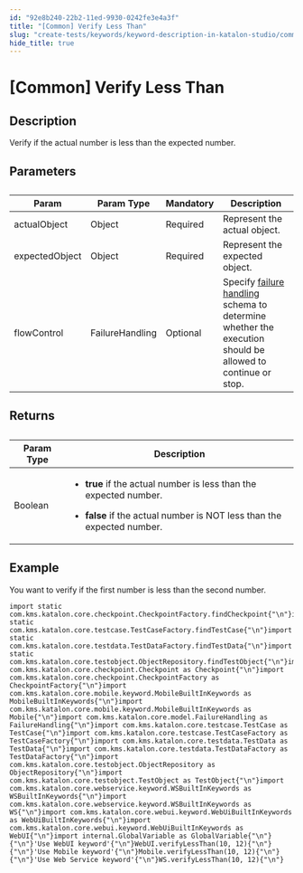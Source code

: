 ```yaml
---
id: "92e8b240-22b2-11ed-9930-0242fe3e4a3f"
title: "[Common] Verify Less Than"
slug: "create-tests/keywords/keyword-description-in-katalon-studio/common-assertions/common-verify-less-than"
hide_title: true
---
```


# <a id="id_0" class="anchor_top_offset"/><a id="ariaid-title1" class="anchor_top_offset"/>[Common] Verify Less Than


## <a id="id_0__id_1" class="anchor_top_offset"/>Description  

              
<p xmlns="http://www.w3.org/1999/xhtml" className="p">Verify if the actual number is less than the expected   number.</p> 
      

## <a id="id_0__id_2" class="anchor_top_offset"/>Parameters  

              
<table xmlns="http://www.w3.org/1999/xhtml" className="table anchor_top_offset" id="id_0__e3bcc7f2-f8ca-43cd-939e-00f6d1a9da78"><caption /><thead className="thead"><tr className><th className="entry anchor_top_offset" id="id_0__e3bcc7f2-f8ca-43cd-939e-00f6d1a9da78__entry__1">Param</th><th className="entry anchor_top_offset" id="id_0__e3bcc7f2-f8ca-43cd-939e-00f6d1a9da78__entry__2">Param Type</th><th className="entry anchor_top_offset" id="id_0__e3bcc7f2-f8ca-43cd-939e-00f6d1a9da78__entry__3">Mandatory</th><th className="entry anchor_top_offset" id="id_0__e3bcc7f2-f8ca-43cd-939e-00f6d1a9da78__entry__4">Description</th></tr></thead><tbody className="tbody"><tr className><td className="entry" headers="id_0__e3bcc7f2-f8ca-43cd-939e-00f6d1a9da78__entry__1 id_0__e3bcc7f2-f8ca-43cd-939e-00f6d1a9da78__entry__2 id_0__e3bcc7f2-f8ca-43cd-939e-00f6d1a9da78__entry__3 id_0__e3bcc7f2-f8ca-43cd-939e-00f6d1a9da78__entry__4 ">actualObject</td><td className="entry" headers="id_0__e3bcc7f2-f8ca-43cd-939e-00f6d1a9da78__entry__1 id_0__e3bcc7f2-f8ca-43cd-939e-00f6d1a9da78__entry__2 id_0__e3bcc7f2-f8ca-43cd-939e-00f6d1a9da78__entry__3 id_0__e3bcc7f2-f8ca-43cd-939e-00f6d1a9da78__entry__4 ">Object</td><td className="entry" headers="id_0__e3bcc7f2-f8ca-43cd-939e-00f6d1a9da78__entry__1 id_0__e3bcc7f2-f8ca-43cd-939e-00f6d1a9da78__entry__2 id_0__e3bcc7f2-f8ca-43cd-939e-00f6d1a9da78__entry__3 id_0__e3bcc7f2-f8ca-43cd-939e-00f6d1a9da78__entry__4 ">Required</td><td className="entry" headers="id_0__e3bcc7f2-f8ca-43cd-939e-00f6d1a9da78__entry__1 id_0__e3bcc7f2-f8ca-43cd-939e-00f6d1a9da78__entry__2 id_0__e3bcc7f2-f8ca-43cd-939e-00f6d1a9da78__entry__3 id_0__e3bcc7f2-f8ca-43cd-939e-00f6d1a9da78__entry__4 ">Represent the actual object.</td></tr><tr className><td className="entry" headers="id_0__e3bcc7f2-f8ca-43cd-939e-00f6d1a9da78__entry__1 id_0__e3bcc7f2-f8ca-43cd-939e-00f6d1a9da78__entry__2 id_0__e3bcc7f2-f8ca-43cd-939e-00f6d1a9da78__entry__3 id_0__e3bcc7f2-f8ca-43cd-939e-00f6d1a9da78__entry__4 ">expectedObject</td><td className="entry" headers="id_0__e3bcc7f2-f8ca-43cd-939e-00f6d1a9da78__entry__1 id_0__e3bcc7f2-f8ca-43cd-939e-00f6d1a9da78__entry__2 id_0__e3bcc7f2-f8ca-43cd-939e-00f6d1a9da78__entry__3 id_0__e3bcc7f2-f8ca-43cd-939e-00f6d1a9da78__entry__4 ">Object</td><td className="entry" headers="id_0__e3bcc7f2-f8ca-43cd-939e-00f6d1a9da78__entry__1 id_0__e3bcc7f2-f8ca-43cd-939e-00f6d1a9da78__entry__2 id_0__e3bcc7f2-f8ca-43cd-939e-00f6d1a9da78__entry__3 id_0__e3bcc7f2-f8ca-43cd-939e-00f6d1a9da78__entry__4 ">Required</td><td className="entry" headers="id_0__e3bcc7f2-f8ca-43cd-939e-00f6d1a9da78__entry__1 id_0__e3bcc7f2-f8ca-43cd-939e-00f6d1a9da78__entry__2 id_0__e3bcc7f2-f8ca-43cd-939e-00f6d1a9da78__entry__3 id_0__e3bcc7f2-f8ca-43cd-939e-00f6d1a9da78__entry__4 ">Represent the expected object.</td></tr><tr className><td className="entry" headers="id_0__e3bcc7f2-f8ca-43cd-939e-00f6d1a9da78__entry__1 id_0__e3bcc7f2-f8ca-43cd-939e-00f6d1a9da78__entry__2 id_0__e3bcc7f2-f8ca-43cd-939e-00f6d1a9da78__entry__3 id_0__e3bcc7f2-f8ca-43cd-939e-00f6d1a9da78__entry__4 ">flowControl</td><td className="entry" headers="id_0__e3bcc7f2-f8ca-43cd-939e-00f6d1a9da78__entry__1 id_0__e3bcc7f2-f8ca-43cd-939e-00f6d1a9da78__entry__2 id_0__e3bcc7f2-f8ca-43cd-939e-00f6d1a9da78__entry__3 id_0__e3bcc7f2-f8ca-43cd-939e-00f6d1a9da78__entry__4 ">FailureHandling</td><td className="entry" headers="id_0__e3bcc7f2-f8ca-43cd-939e-00f6d1a9da78__entry__1 id_0__e3bcc7f2-f8ca-43cd-939e-00f6d1a9da78__entry__2 id_0__e3bcc7f2-f8ca-43cd-939e-00f6d1a9da78__entry__3 id_0__e3bcc7f2-f8ca-43cd-939e-00f6d1a9da78__entry__4 ">Optional</td><td className="entry" headers="id_0__e3bcc7f2-f8ca-43cd-939e-00f6d1a9da78__entry__1 id_0__e3bcc7f2-f8ca-43cd-939e-00f6d1a9da78__entry__2 id_0__e3bcc7f2-f8ca-43cd-939e-00f6d1a9da78__entry__3 id_0__e3bcc7f2-f8ca-43cd-939e-00f6d1a9da78__entry__4 ">Specify <a className="xref" href="/maintain/configure-failure-handling-settings-in-katalon-studio">failure handling</a> schema to         determine whether the execution should be allowed to continue or         stop.</td></tr></tbody></table> 
      

## <a id="id_0__id_3" class="anchor_top_offset"/>Returns 

              
<table xmlns="http://www.w3.org/1999/xhtml" className="table anchor_top_offset" id="id_0__cdc4c2a5-07c1-4314-b433-b8b09bb00e56"><caption /><thead className="thead"><tr className><th className="entry anchor_top_offset" id="id_0__cdc4c2a5-07c1-4314-b433-b8b09bb00e56__entry__1">Param Type</th><th className="entry anchor_top_offset" id="id_0__cdc4c2a5-07c1-4314-b433-b8b09bb00e56__entry__2">Description</th></tr></thead><tbody className="tbody"><tr className><td className="entry" headers="id_0__cdc4c2a5-07c1-4314-b433-b8b09bb00e56__entry__1 id_0__cdc4c2a5-07c1-4314-b433-b8b09bb00e56__entry__2 ">Boolean</td><td className="entry" headers="id_0__cdc4c2a5-07c1-4314-b433-b8b09bb00e56__entry__1 id_0__cdc4c2a5-07c1-4314-b433-b8b09bb00e56__entry__2 ">         <ul className="ul"><li className="li">             <p className="p">               <strong className="ph b">true </strong>if the actual number is less than the               expected number.</p>           </li><li className="li">             <p className="p">               <strong className="ph b">false</strong> if the actual number is NOT less               than the expected number.</p>           </li></ul>       </td></tr></tbody></table> 
      

## <a id="id_0__id_4" class="anchor_top_offset"/>Example

              
<p xmlns="http://www.w3.org/1999/xhtml" className="p">You want to verify if the first number is less than the second   number.</p> 
              
<pre xmlns="http://www.w3.org/1999/xhtml" className="pre codeblock"><code>import static com.kms.katalon.core.checkpoint.CheckpointFactory.findCheckpoint{"\n"}import static com.kms.katalon.core.testcase.TestCaseFactory.findTestCase{"\n"}import static com.kms.katalon.core.testdata.TestDataFactory.findTestData{"\n"}import static com.kms.katalon.core.testobject.ObjectRepository.findTestObject{"\n"}import com.kms.katalon.core.checkpoint.Checkpoint as Checkpoint{"\n"}import com.kms.katalon.core.checkpoint.CheckpointFactory as CheckpointFactory{"\n"}import com.kms.katalon.core.mobile.keyword.MobileBuiltInKeywords as MobileBuiltInKeywords{"\n"}import com.kms.katalon.core.mobile.keyword.MobileBuiltInKeywords as Mobile{"\n"}import com.kms.katalon.core.model.FailureHandling as FailureHandling{"\n"}import com.kms.katalon.core.testcase.TestCase as TestCase{"\n"}import com.kms.katalon.core.testcase.TestCaseFactory as TestCaseFactory{"\n"}import com.kms.katalon.core.testdata.TestData as TestData{"\n"}import com.kms.katalon.core.testdata.TestDataFactory as TestDataFactory{"\n"}import com.kms.katalon.core.testobject.ObjectRepository as ObjectRepository{"\n"}import com.kms.katalon.core.testobject.TestObject as TestObject{"\n"}import com.kms.katalon.core.webservice.keyword.WSBuiltInKeywords as WSBuiltInKeywords{"\n"}import com.kms.katalon.core.webservice.keyword.WSBuiltInKeywords as WS{"\n"}import com.kms.katalon.core.webui.keyword.WebUiBuiltInKeywords as WebUiBuiltInKeywords{"\n"}import com.kms.katalon.core.webui.keyword.WebUiBuiltInKeywords as WebUI{"\n"}import internal.GlobalVariable as GlobalVariable{"\n"}{"\n"}'Use WebUI keyword'{"\n"}WebUI.verifyLessThan(10, 12){"\n"}{"\n"}'Use Mobile keyword'{"\n"}Mobile.verifyLessThan(10, 12){"\n"}{"\n"}'Use Web Service keyword'{"\n"}WS.verifyLessThan(10, 12){"\n"}</code></pre> 
            
